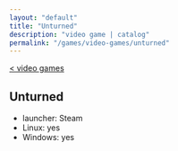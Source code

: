 ```yaml
---
layout: "default"
title: "Unturned"
description: "video game | catalog"
permalink: "/games/video-games/unturned"
---
```

[< video games](video-games.md)

## Unturned

- launcher: Steam
- Linux: yes
- Windows: yes
